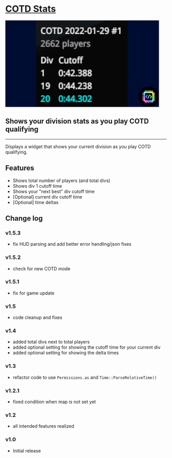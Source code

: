 # [COTD Stats](https://openplanet.dev/plugin/cotdstats)

![COTD Stats Image](./opfiles/COTD_Stats_Thumb.png)

## Shows your division stats as you play COTD qualifying

---

Displays a widget that shows your current division as you play COTD qualifying.

## Features
- Shows total number of players (and total divs)
- Shows div 1 cutoff time
- Shows your "next best" div cutoff time
- [Optional] current div cutoff time
- [Optional] time deltas

## Change log

### v1.5.3
- fix HUD parsing and add better error handling/json fixes

### v1.5.2
- check for new COTD mode

### v1.5.1
- fix for game update

### v1.5
- code cleanup and fixes

### v1.4
- added total divs next to total players
- added optional setting for showing the cutoff time for your current div
- added optional setting for showing the delta times

### v1.3
- refactor code to use `Permissions.as` and `Time::ParseRelativeTime()`

### v1.2.1
- fixed condition when map is not set yet

### v1.2
- all intended features realized 

### v1.0
- Initial release

